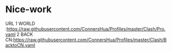 # Nice-work

URL 
 1 WORLD :https://raw.githubusercontent.com/ConnersHua/Profiles/master/Clash/Pro.yaml
 2 BACK CN:https://raw.githubusercontent.com/ConnersHua/Profiles/master/Clash/BacktoCN.yaml


